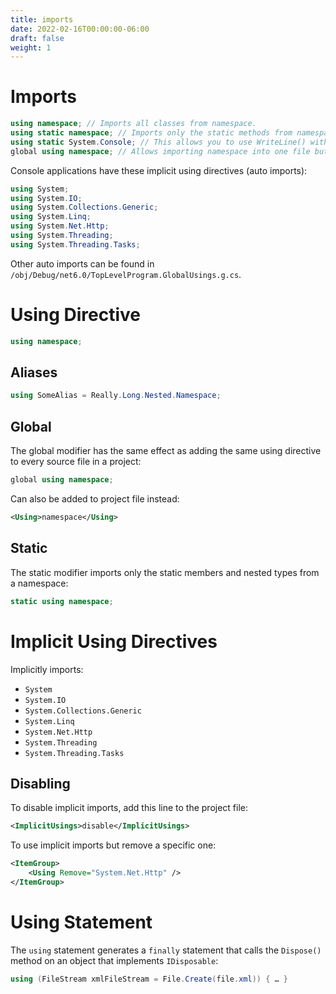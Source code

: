 ```yaml
---
title: imports
date: 2022-02-16T00:00:00-06:00
draft: false
weight: 1
---
```


# Imports
```cs
using namespace; // Imports all classes from namespace.
using static namespace; // Imports only the static methods from namespace.
using static System.Console; // This allows you to use WriteLine() without having to call Console.WriteLine().
global using namespace;	// Allows importing namespace into one file but available to the whole project.
```

Console applications have these implicit using directives (auto imports):
```cs
using System;
using System.IO;
using System.Collections.Generic;
using System.Linq;
using System.Net.Http;
using System.Threading;
using System.Threading.Tasks;
```

Other auto imports can be found in `/obj/Debug/net6.0/TopLevelProgram.GlobalUsings.g.cs`.

# Using Directive
```cs
using namespace;
```

## Aliases
```cs
using SomeAlias = Really.Long.Nested.Namespace;
```

## Global
The global modifier has the same effect as adding the same using directive to every source file in a project:
```cs
global using namespace;
```

Can also be added to project file instead:
```xml
<Using>namespace</Using>
```

## Static
The static modifier imports only the static members and nested types from a namespace:
```cs
static using namespace;
```

# Implicit Using Directives
Implicitly imports:
- `System`
- `System.IO`
- `System.Collections.Generic`
- `System.Linq`
- `System.Net.Http`
- `System.Threading`
- `System.Threading.Tasks`

## Disabling
To disable implicit imports, add this line to the project file:
```xml
<ImplicitUsings>disable</ImplicitUsings>
```

To use implicit imports but remove a specific one:
```xml
<ItemGroup>
	<Using Remove="System.Net.Http" />
</ItemGroup>
```

# Using Statement
The `using` statement generates a `finally` statement that calls the `Dispose()` method on an object that implements `IDisposable`:
```cs
using (FileStream xmlFileStream = File.Create(file.xml)) { … }
```

